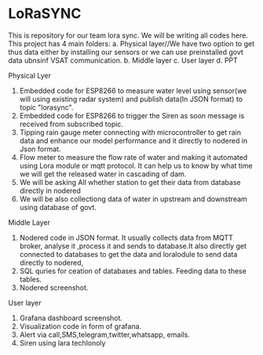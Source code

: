 # LoRaSYNC
This is repository for our team lora sync. We will be writing all codes here.
This project has 4 main folders:
a. Physical layer//We have two option to get thus data either by installing our sensors or we can use preinstalled govt data ubnsinf VSAT communication.
b. Middle layer
c. User layer
d. PPT

Physical Lyer
1. Embedded code for ESP8266 to measure water level using sensor(we will using existing radar system) and publish data(In JSON format) to topic "lorasync".
2. Embedded code for ESP8266 to trigger the Siren as soon message is received from subscribed topic.
3. Tipping rain gauge meter connecting with microcontroller to get rain data and enhance our model performance and it directly to nodered in Json format.
4. Flow meter to measure the flow rate of water and making it automated using Lora module or mqtt protocol. It can help us to know by what time we will get the released water in cascading of dam.
5. We will be asking All whether station to get their data from database directly in nodered
6. We will be also collectiong data of water in upstream and downstream using database of govt.

Middle Layer
1. Nodered code in JSON  format. It usually collects data from MQTT broker, analyse it ,process it and sends to database.It also directly get connected to databases to get the data and loralodule to send data directly to nodered,
2. SQL quries for ceation of databases and tables. Feeding data to these tables.
3. Nodered screenshot.

User layer
1. Grafana dashboard screenshot.
2. Visualization code in form of grafana.
3. Alert via call,SMS,telegram,twitter,whatsapp, emails.
4. Siren using lara techlonoly

